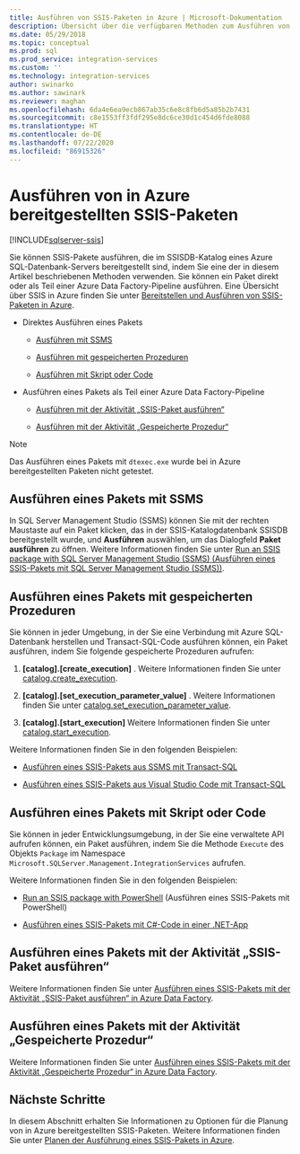 ```yaml
---
title: Ausführen von SSIS-Paketen in Azure | Microsoft-Dokumentation
description: Übersicht über die verfügbaren Methoden zum Ausführen von SSIS-Paketen, die für Azure SQL-Datenbank bereitgestellt sind.
ms.date: 05/29/2018
ms.topic: conceptual
ms.prod: sql
ms.prod_service: integration-services
ms.custom: ''
ms.technology: integration-services
author: swinarko
ms.author: sawinark
ms.reviewer: maghan
ms.openlocfilehash: 6da4e6ea9ecb867ab35c6e8c8fb6d5a85b2b7431
ms.sourcegitcommit: c8e1553ff3fdf295e8dc6ce30d1c454d6fde8088
ms.translationtype: HT
ms.contentlocale: de-DE
ms.lasthandoff: 07/22/2020
ms.locfileid: "86915326"
---
```

# <a name="run-sql-server-integration-services-ssis-packages-deployed-in-azure"></a>Ausführen von in Azure bereitgestellten SSIS-Paketen

[!INCLUDE[sqlserver-ssis](../../includes/applies-to-version/sqlserver-ssis.md)]



Sie können SSIS-Pakete ausführen, die im SSISDB-Katalog eines Azure SQL-Datenbank-Servers bereitgestellt sind, indem Sie eine der in diesem Artikel beschriebenen Methoden verwenden. Sie können ein Paket direkt oder als Teil einer Azure Data Factory-Pipeline ausführen. Eine Übersicht über SSIS in Azure finden Sie unter [Bereitstellen und Ausführen von SSIS-Paketen in Azure](ssis-azure-lift-shift-ssis-packages-overview.md).

- Direktes Ausführen eines Pakets

  - [Ausführen mit SSMS](#ssms)

  - [Ausführen mit gespeicherten Prozeduren](#sproc)

  - [Ausführen mit Skript oder Code](#script)

- Ausführen eines Pakets als Teil einer Azure Data Factory-Pipeline

  - [Ausführen mit der Aktivität „SSIS-Paket ausführen“](#exec_activity)

  - [Ausführen mit der Aktivität „Gespeicherte Prozedur“](#sproc_activity)

> [!NOTE]
> Das Ausführen eines Pakets mit `dtexec.exe` wurde bei in Azure bereitgestellten Paketen nicht getestet.

## <a name="run-a-package-with-ssms"></a><a name="ssms"></a> Ausführen eines Pakets mit SSMS

In SQL Server Management Studio (SSMS) können Sie mit der rechten Maustaste auf ein Paket klicken, das in der SSIS-Katalogdatenbank SSISDB bereitgestellt wurde, und **Ausführen** auswählen, um das Dialogfeld **Paket ausführen** zu öffnen. Weitere Informationen finden Sie unter [Run an SSIS package with SQL Server Management Studio (SSMS) (Ausführen eines SSIS-Pakets mit SQL Server Management Studio (SSMS))](../ssis-quickstart-run-ssms.md).

## <a name="run-a-package-with-stored-procedures"></a><a name="sproc"></a> Ausführen eines Pakets mit gespeicherten Prozeduren

Sie können in jeder Umgebung, in der Sie eine Verbindung mit Azure SQL-Datenbank herstellen und Transact-SQL-Code ausführen können, ein Paket ausführen, indem Sie folgende gespeicherte Prozeduren aufrufen:

1. **[catalog].[create_execution]** . Weitere Informationen finden Sie unter [catalog.create_execution](../system-stored-procedures/catalog-create-execution-ssisdb-database.md).

2. **[catalog].[set_execution_parameter_value]** . Weitere Informationen finden Sie unter [catalog.set_execution_parameter_value](../system-stored-procedures/catalog-set-execution-parameter-value-ssisdb-database.md).

3. **[catalog].[start_execution]** Weitere Informationen finden Sie unter [catalog.start_execution](../system-stored-procedures/catalog-start-execution-ssisdb-database.md).

Weitere Informationen finden Sie in den folgenden Beispielen:

- [Ausführen eines SSIS-Pakets aus SSMS mit Transact-SQL](../ssis-quickstart-run-tsql-ssms.md)

- [Ausführen eines SSIS-Pakets aus Visual Studio Code mit Transact-SQL](../ssis-quickstart-run-tsql-vscode.md)

## <a name="run-a-package-with-script-or-code"></a><a name="script"></a> Ausführen eines Pakets mit Skript oder Code

Sie können in jeder Entwicklungsumgebung, in der Sie eine verwaltete API aufrufen können, ein Paket ausführen, indem Sie die Methode `Execute` des Objekts `Package` im Namespace `Microsoft.SQLServer.Management.IntegrationServices` aufrufen.

Weitere Informationen finden Sie in den folgenden Beispielen:

- [Run an SSIS package with PowerShell](../ssis-quickstart-run-powershell.md) (Ausführen eines SSIS-Pakets mit PowerShell)

- [Ausführen eines SSIS-Pakets mit C#-Code in einer .NET-App](../ssis-quickstart-run-dotnet.md)

## <a name="run-a-package-with-the-execute-ssis-package-activity"></a><a name="exec_activity"></a> Ausführen eines Pakets mit der Aktivität „SSIS-Paket ausführen“

Weitere Informationen finden Sie unter [Ausführen eines SSIS-Pakets mit der Aktivität „SSIS-Paket ausführen“ in Azure Data Factory](https://docs.microsoft.com/azure/data-factory/how-to-invoke-ssis-package-ssis-activity).

## <a name="run-a-package-with-the-stored-procedure-activity"></a><a name="sproc_activity"></a> Ausführen eines Pakets mit der Aktivität „Gespeicherte Prozedur“

Weitere Informationen finden Sie unter [Ausführen eines SSIS-Pakets mit der Aktivität „Gespeicherte Prozedur“ in Azure Data Factory](https://docs.microsoft.com/azure/data-factory/how-to-invoke-ssis-package-stored-procedure-activity).

## <a name="next-steps"></a>Nächste Schritte

In diesem Abschnitt erhalten Sie Informationen zu Optionen für die Planung von in Azure bereitgestellten SSIS-Paketen. Weitere Informationen finden Sie unter [Planen der Ausführung eines SSIS-Pakets in Azure](ssis-azure-schedule-packages.md).
